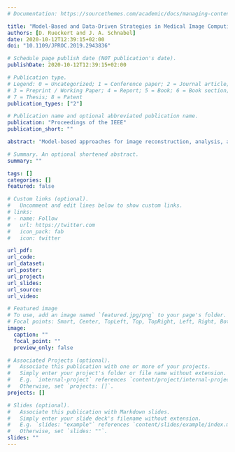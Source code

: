 ```yaml
---
# Documentation: https://sourcethemes.com/academic/docs/managing-content/

title: "Model-Based and Data-Driven Strategies in Medical Image Computing"
authors: [D. Rueckert and J. A. Schnabel]
date: 2020-10-12T12:39:15+02:00
doi: "10.1109/JPROC.2019.2943836"

# Schedule page publish date (NOT publication's date).
publishDate: 2020-10-12T12:39:15+02:00

# Publication type.
# Legend: 0 = Uncategorized; 1 = Conference paper; 2 = Journal article;
# 3 = Preprint / Working Paper; 4 = Report; 5 = Book; 6 = Book section;
# 7 = Thesis; 8 = Patent
publication_types: ["2"]

# Publication name and optional abbreviated publication name.
publication: "Proceedings of the IEEE"
publication_short: ""

abstract: "Model-based approaches for image reconstruction, analysis, and interpretation have made significant progress over the past decades. Many of these approaches are based on either mathematical, physical, or biological models. A challenge for these approaches is the modeling of the underlying processes (e.g., the physics of image acquisition or the patho-physiology of a disease) with appropriate levels of detail and realism. With the availability of large amounts of imaging data and machine learning (in particular deep learning) techniques, data-driven approaches have become more widespread for use in different tasks in reconstruction, analysis, and interpretation. These approaches learn statistical models directly from labeled or unlabeled image data and have been shown to be very powerful for extracting clinically useful information from medical imaging. While these data-driven approaches often outperform traditional model-based approaches, their clinical deployment often poses challenges in terms of robustness, generalization ability, and interpretability. In this article, we discuss what developments have motivated the shift from model-based approaches toward data-driven strategies and what potential problems are associated with the move toward purely data-driven approaches, in particular deep learning. We also discuss some of the open challenges for data-driven approaches, e.g., generalization to new unseen data (e.g., transfer learning), robustness to adversarial attacks, and interpretability. Finally, we conclude with a discussion on how these approaches may lead to the development of more closely coupled imaging pipelines that are optimized in an end-to-end fashion."

# Summary. An optional shortened abstract.
summary: ""

tags: []
categories: []
featured: false

# Custom links (optional).
#   Uncomment and edit lines below to show custom links.
# links:
# - name: Follow
#   url: https://twitter.com
#   icon_pack: fab
#   icon: twitter

url_pdf:
url_code:
url_dataset:
url_poster:
url_project:
url_slides:
url_source:
url_video:

# Featured image
# To use, add an image named `featured.jpg/png` to your page's folder. 
# Focal points: Smart, Center, TopLeft, Top, TopRight, Left, Right, BottomLeft, Bottom, BottomRight.
image:
  caption: ""
  focal_point: ""
  preview_only: false

# Associated Projects (optional).
#   Associate this publication with one or more of your projects.
#   Simply enter your project's folder or file name without extension.
#   E.g. `internal-project` references `content/project/internal-project/index.md`.
#   Otherwise, set `projects: []`.
projects: []

# Slides (optional).
#   Associate this publication with Markdown slides.
#   Simply enter your slide deck's filename without extension.
#   E.g. `slides: "example"` references `content/slides/example/index.md`.
#   Otherwise, set `slides: ""`.
slides: ""
---
```

